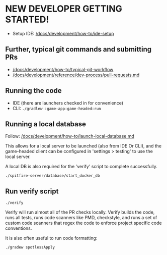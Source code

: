 # NEW DEVELOPER GETTING STARTED!

- Setup IDE: [/docs/development/how-to/ide-setup](../how-to/ide-setup>)

## Further, typical git commands and submitting PRs

- [/docs/development/how-to/typical-git-workflow](../how-to/typical-git-workflow.md)
- [/docs/development/reference/dev-process/pull-requests.md](../reference/dev-process/pull-requests.md)

## Running the code

- IDE (there are launchers checked in for convenience)
- CLI: `./gradlew :game-app:game-headed:run`

## Running a local database
Follow: [/docs/development/how-to/launch-local-database.md](../how-to/launch-local-database.md)

This allows for a local server to be launched (also from IDE Or CLI), and the game-headed
client can be configured in 'settings > testing' to use the local server.

A local DB is also required for the 'verify' script to complete successfully.

```
./spitfire-server/database/start_docker_db
```

## Run verify script

```
./verify
```

Verify will run almost all of the PR checks locally. Verify builds the code, runs all tests,
runs code scanners like PMD, checkstyle, and runs a set of custom code scanners that
regex the code to enforce project specific code conventions.

It is also often useful to run code formatting:
```
./gradew spotlessApply
```
